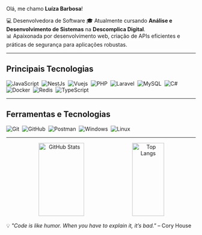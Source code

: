 Olá, me chamo **Luíza Barbosa**!

💻 Desenvolvedora de Software 
🎓 Atualmente cursando **Análise e Desenvolvimento de Sistemas** na **Descomplica Digital**.  
📊 Apaixonada por desenvolvimento web, criação de APIs eficientes e práticas de segurança para aplicações robustas.

---

## Principais Tecnologias  

![JavaScript](https://img.shields.io/badge/-JavaScript-0D1117?style=for-the-badge&logo=javascript&labelColor=0D1117)&nbsp;
![NestJs](https://img.shields.io/badge/-Nest.js-0D1117?style=for-the-badge&logo=nestjs&labelColor=0D1117)&nbsp;
![Vuejs](https://img.shields.io/badge/-Vue.js-0D1117?style=for-the-badge&logo=vue.js&labelColor=0D1117)&nbsp;
![PHP](https://img.shields.io/badge/-PHP-0D1117?style=for-the-badge&logo=php&labelColor=0D1117)&nbsp;
![Laravel](https://img.shields.io/badge/-Laravel-0D1117?style=for-the-badge&logo=laravel&labelColor=0D1117)&nbsp;
![MySQL](https://img.shields.io/badge/-MySQL-0D1117?style=for-the-badge&logo=mysql&labelColor=0D1117)&nbsp;
![C#](https://img.shields.io/badge/-C%23-0D1117?style=for-the-badge&logo=csharp&labelColor=0D1117)&nbsp;
![Docker](https://img.shields.io/badge/-Docker-0D1117?style=for-the-badge&logo=docker&labelColor=0D1117)&nbsp;
![Redis](https://img.shields.io/badge/-Redis-0D1117?style=for-the-badge&logo=redis&labelColor=0D1117)&nbsp;
![TypeScript](https://img.shields.io/badge/-TypeScript-0D1117?style=for-the-badge&logo=typescript&labelColor=0D1117)&nbsp;

---

## Ferramentas e Tecnologias  

![Git](https://img.shields.io/badge/-Git-0D1117?style=for-the-badge&logo=git&labelColor=0D1117)&nbsp;
![GitHub](https://img.shields.io/badge/-GitHub-0D1117?style=for-the-badge&logo=github&labelColor=0D1117)&nbsp;
![Postman](https://img.shields.io/badge/-Postman-0D1117?style=for-the-badge&logo=postman&labelColor=0D1117)&nbsp;
![Windows](https://img.shields.io/badge/-Windows-0D1117?style=for-the-badge&logo=windows&labelColor=0D1117)&nbsp;
![Linux](https://img.shields.io/badge/-Linux-0D1117?style=for-the-badge&logo=linux&labelColor=0D1117)&nbsp;

---

<div align="center">  
  <img width="49%" height="195px" src="https://github-readme-stats.vercel.app/api?username=aziulll&show_icons=true&count_private=true&hide_border=true&title_color=b225e5&icon_color=b225e5&text_color=c9d1d9&bg_color=0d1117" alt="GitHub Stats" /> 
  <img width="41%" height="195px" src="https://github-readme-stats.vercel.app/api/top-langs/?username=aziulll&layout=compact&hide_border=true&title_color=b225e5&text_color=c9d1d9&bg_color=0d1117" alt="Top Langs" />
</div>

💡 *"Code is like humor. When you have to explain it, it’s bad."* – Cory House  
